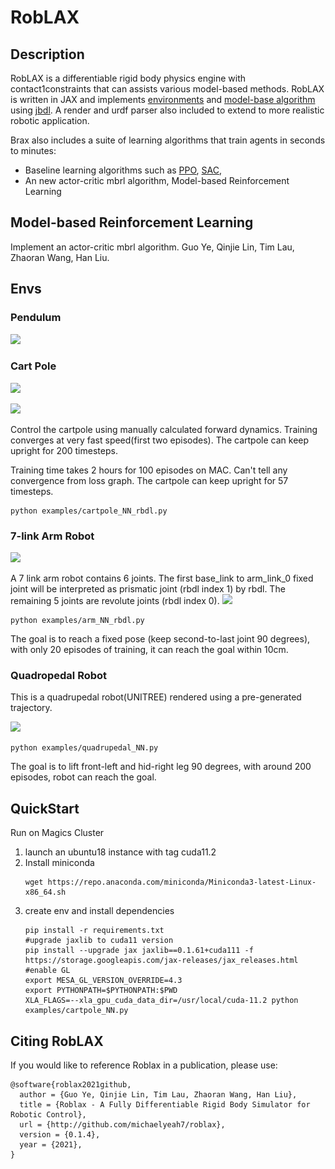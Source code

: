 # RobLAX

## Description
<!-- This simulator contains several simple robotic envs written in [JAX](https://github.com/google/jax) and with a Neural Network controller implemented. A render and urdf parser also included to extend to more realistic robotic application. -->
RobLAX is a differentiable rigid body physics engine with contact1constraints that can assists various model-based methods.
RobLAX is written in JAX and implements [environments](envs) and [model-base algorithm](model_based_RL.py) using [jbdl](https://github.com/Tencent-RoboticsX/jbdl). A render and urdf parser also included to extend to more realistic robotic application.

Brax also includes a suite of learning algorithms that train agents in seconds to minutes:
*   Baseline learning algorithms such as
    [PPO](https://github.com/michaelyeah7/roblax/blob/Guo/PPO.py),
    [SAC](hhttps://github.com/michaelyeah7/roblax/blob/Guo/SAC.py),
*   An new actor-critic mbrl algorithm, Model-based Reinforcement Learning


## Model-based Reinforcement Learning
Implement an actor-critic mbrl algorithm. Guo Ye, Qinjie Lin, Tim Lau, Zhaoran Wang, Han Liu.

<!-- The total reward of cartpole experiment(140 episodes).
![](assets/cartpole_loss.png)
The value loss of cartpole experiment. 
![](assets/cartpole_value_loss.png) 
```
python examples/cartpole_main.py
``` -->



## Envs
### Pendulum
![](examples/models/pendulum/pendulum_svg_agent_value_loss_episode_200_.png)

### Cart Pole
![](examples/models/cartpole/cartpole_svg_agent_value_loss_episode_1210_.png)

![](assets/cart_pole.gif)

Control the cartpole using manually calculated forward dynamics. Training converges at very fast speed(first two episodes). The cartpole can keep upright for 200 timesteps.

Training time takes 2 hours for 100 episodes on MAC. Can't tell any convergence from loss graph. The cartpole can keep upright for 57 timesteps.
```
python examples/cartpole_NN_rbdl.py
```

### 7-link Arm Robot
![](examples/models/arm/arm_svg_agent_value_loss_episode_230_.png)

A 7 link arm robot contains 6 joints. The first base_link to arm_link_0 fixed joint will be interpreted as prismatic joint (rbdl index 1) by rbdl. The remaining 5 joints are revolute joints (rbdl index 0).
![](assets/arm_robot.gif)
```
python examples/arm_NN_rbdl.py
```
The goal is to reach a fixed pose (keep second-to-last joint 90 degrees), with only 20 episodes of training, it can reach the goal within 10cm.

### Quadropedal Robot
This is a quadrupedal robot(UNITREE) rendered using a pre-generated trajectory.
<!-- ![](assets/quadrupedal.gif) -->
![](assets/quadrupedal_fixed_pose.jpeg)
```
python examples/quadrupedal_NN.py
```
The goal is to lift front-left and hid-right leg 90 degrees, with around 200 episodes, robot can reach the goal.


<!-- ### Rocket Landing
![](assets/rocket_landing.gif)
Control a rocket to landing. -->

<!-- ### Rigid Body
![](assets/rigid_body.png) -->

## QuickStart

Run on Magics Cluster

1. launch an ubuntu18 instance with tag cuda11.2
2. Install miniconda 
    ```
    wget https://repo.anaconda.com/miniconda/Miniconda3-latest-Linux-x86_64.sh
    ```
3. create env and install dependencies
    ```
    pip install -r requirements.txt
    #upgrade jaxlib to cuda11 version
    pip install --upgrade jax jaxlib==0.1.61+cuda111 -f https://storage.googleapis.com/jax-releases/jax_releases.html
    #enable GL 
    export MESA_GL_VERSION_OVERRIDE=4.3
    export PYTHONPATH=$PYTHONPATH:$PWD
    XLA_FLAGS=--xla_gpu_cuda_data_dir=/usr/local/cuda-11.2 python examples/cartpole_NN.py
    ```

## Citing RobLAX
If you would like to reference Roblax in a publication, please use:
```
@software{roblax2021github,
  author = {Guo Ye, Qinjie Lin, Tim Lau, Zhaoran Wang, Han Liu},
  title = {Roblax - A Fully Differentiable Rigid Body Simulator for Robotic Control},
  url = {http://github.com/michaelyeah7/roblax},
  version = {0.1.4},
  year = {2021},
}
```